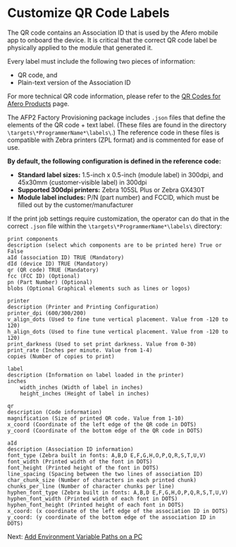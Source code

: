# Customize QR Code Labels

The QR code contains an Association ID that is used by the Afero mobile app to onboard the device. It is critical that the correct QR code label be physically applied to the module that generated it.



Every label must include the following two pieces of information:

- QR code, and
- Plain-text version of the Association ID

For more technical QR code information, please refer to the [QR Codes for Afero Products](/QRCodes) page.

The AFP2 Factory Provisioning package includes `.json` files that define the elements of the QR code + text label. (These files are found in the directory `\targets\*ProgrammerName*\labels\`.) The reference code in these files is compatible with Zebra printers (ZPL format) and is commented for ease of use.

**By default, the following configuration is defined in the reference code:**

- **Standard label sizes:** 1.5-inch x 0.5-inch (module label) in 300dpi, and 45x30mm (customer-visible label) in 300dpi
- **Supported 300dpi printers:** Zebra 105SL Plus or Zebra GX430T
- **Module label includes:** P/N (part number) and FCCID, which must be filled out by the customer/manufacturer

If the print job settings require customization, the operator can do that in the correct `.json` file within the `\targets\*ProgrammerName*\labels\` directory:

```
print components
description (select which components are to be printed here) True or False
aId (association ID) TRUE (Mandatory)
dId (device ID) TRUE (Mandatory)
qr (QR code) TRUE (Mandatory)
fcc (FCC ID) (Optional)
pn (Part Number) (Optional)
blobs (Optional Graphical elements such as lines or logos)

printer
description (Printer and Printing Configuration)
printer_dpi (600/300/200)
v_align_dots (Used to fine tune vertical placement. Value from -120 to 120)
h_align_dots (Used to fine tune vertical placement. Value from -120 to 120)
print_darkness (Used to set print darkness. Value from 0-30)
print_rate (Inches per minute. Value from 1-4)
copies (Number of copies to print)

label
description (Information on label loaded in the printer)
inches
    width_inches (Width of label in inches)
    height_inches (Height of label in inches)

qr
description (Code information)
magnification (Size of printed QR code. Value from 1-10)
x_coord (Coordinate of the left edge of the QR code in DOTS)
y_coord (Coordinate of the bottom edge of the QR code in DOTS)

aId
description (Association ID information)
font_type (Zebra built in fonts: A,B,D E,F,G,H,O,P,Q,R,S,T,U,V)
font_width (Printed width of the font in DOTS)
font_height (Printed height of the font in DOTS)
line_spacing (Spacing between the two lines of association ID)
char_chunk_size (Number of characters in each printed chunk)
chunks_per_line (Number of character chunks per line)
hyphen_font_type (Zebra built in fonts: A,B,D E,F,G,H,O,P,Q,R,S,T,U,V)
hyphen_font_width (Printed width of each font in DOTS)
hyphen_font_height (Printed height of each font in DOTS)
x_coord: (x coordinate of the left edge of the association ID in DOTS)
y_coord: (y coordinate of the bottom edge of the association ID in DOTS)
```

 Next: [Add Environment Variable Paths on a PC](/AddPath)